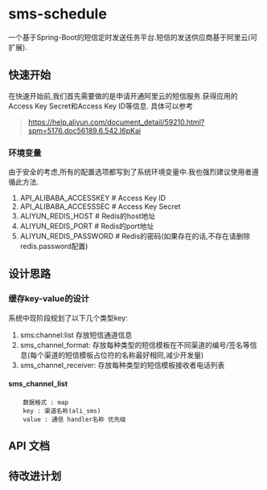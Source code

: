 # sms-schedule #
一个基于Spring-Boot的短信定时发送任务平台.短信的发送供应商基于阿里云(可扩展).

## 快速开始 ##
在快速开始前,我们首先需要做的是申请开通阿里云的短信服务.获得应用的Access Key Secret和Access Key ID等信息.
具体可以参考
> https://help.aliyun.com/document_detail/59210.html?spm=5176.doc56189.6.542.I6pKai

### 环境变量 ###
由于安全的考虑,所有的配置选项都写到了系统环境变量中.我也强烈建议使用者遵循此方法.
 1.  API_ALIBABA_ACCESSKEY  # Access Key ID
 2.  API_ALIBABA_ACCESSSEC  # Access Key Secret
 3.  ALIYUN_REDIS_HOST      # Redis的host地址
 4.  ALIYUN_REDIS_PORT      # Redis的port地址
 5.  ALIYUN_REDIS_PASSWORD  # Redis的密码(如果存在的话,不存在请删除redis.password配置)
 
## 设计思路 ##
### 缓存key-value的设计 ###
系统中现阶段规划了以下几个类型key:
 1. sms:channel:list 存放短信通道信息
 2. sms_channel_format: 存放每种类型的短信模板在不同渠道的编号/签名等信息(每个渠道的短信模板占位符的名称最好相同,减少开发量)
 3. sms_channel_receiver: 存放每种类型的短信模板接收者电话列表
#### sms_channel_list ####
```
    数据格式 : map
    key : 渠道名称(ali_sms)
    value : 通信 handler名称 优先级
```

## API 文档 ##

## 待改进计划 ##